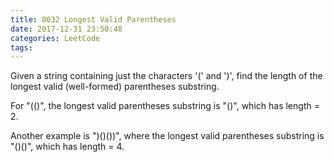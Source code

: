 ```yaml
---
title: 0032 Longest Valid Parentheses
date: 2017-12-31 23:50:48
categories: LeetCode
tags:
---
```


Given a string containing just the characters '(' and ')', find the length of the longest valid (well-formed) parentheses substring.

For "(()", the longest valid parentheses substring is "()", which has length = 2.

Another example is ")()())", where the longest valid parentheses substring is "()()", which has length = 4.


